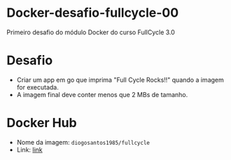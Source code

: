# Docker-desafio-fullcycle-00
Primeiro desafio do módulo Docker do curso FullCycle 3.0

# Desafio
- Criar um app em go que imprima "Full Cycle Rocks!!" quando a imagem for executada.
- A imagem final deve conter menos que 2 MBs de tamanho.

# Docker Hub
- Nome da imagem: `diogosantos1985/fullcycle`
- Link: [link](https://hub.docker.com/repository/docker/diogosantos1985/fullcycle)